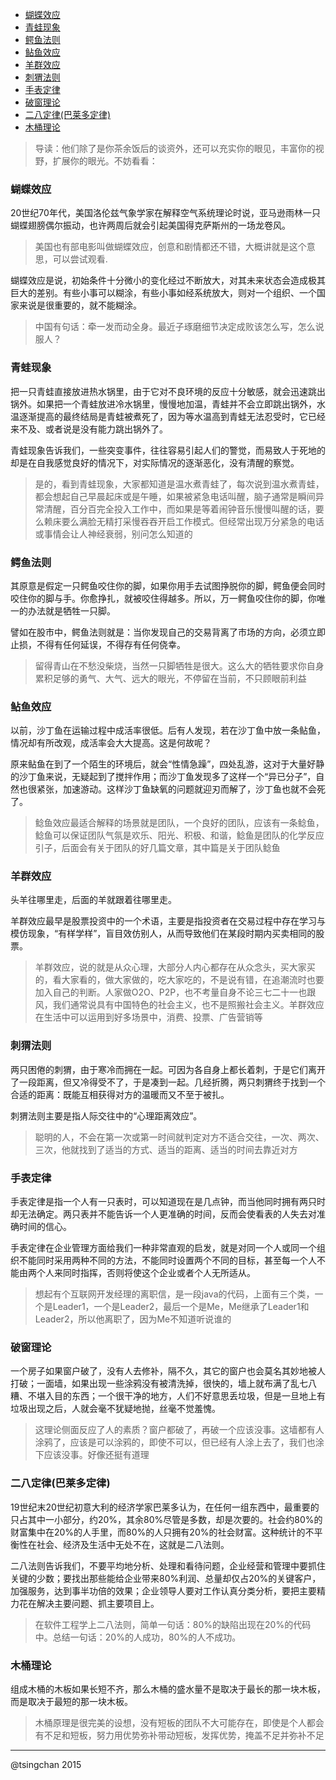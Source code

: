 <!-- TOC -->

- [蝴蝶效应](#蝴蝶效应)
- [青蛙现象](#青蛙现象)
- [鳄鱼法则](#鳄鱼法则)
- [鲇鱼效应](#鲇鱼效应)
- [羊群效应](#羊群效应)
- [刺猬法则](#刺猬法则)
- [手表定律](#手表定律)
- [破窗理论](#破窗理论)
- [二八定律(巴莱多定律)](#二八定律巴莱多定律)
- [木桶理论](#木桶理论)

<!-- /TOC -->

> 导读：他们除了是你茶余饭后的谈资外，还可以充实你的眼见，丰富你的视野，扩展你的眼光。不妨看看：

### 蝴蝶效应

20世纪70年代，美国洛伦兹气象学家在解释空气系统理论时说，亚马逊雨林一只蝴蝶翅膀偶尔振动，也许两周后就会引起美国得克萨斯州的一场龙卷风。

> 美国也有部电影叫做蝴蝶效应，创意和剧情都还不错，大概讲就是这个意思，可以尝试观看.

蝴蝶效应是说，初始条件十分微小的变化经过不断放大，对其未来状态会造成极其巨大的差别。有些小事可以糊涂，有些小事如经系统放大，则对一个组织、一个国家来说是很重要的，就不能糊涂。

> 中国有句话：牵一发而动全身。最近子琢磨细节决定成败该怎么写，怎么说服人？


### 青蛙现象

把一只青蛙直接放进热水锅里，由于它对不良环境的反应十分敏感，就会迅速跳出锅外。如果把一个青蛙放进冷水锅里，慢慢地加温，青蛙并不会立即跳出锅外，水温逐渐提高的最终结局是青蛙被煮死了，因为等水温高到青蛙无法忍受时，它已经来不及、或者说是没有能力跳出锅外了。

青蛙现象告诉我们，一些突变事件，往往容易引起人们的警觉，而易致人于死地的却是在自我感觉良好的情况下，对实际情况的逐渐恶化，没有清醒的察觉。

> 是的，看到青蛙现象，大家都知道是温水煮青蛙了，每次说到温水煮青蛙，都会想起自己早晨起床或是午睡，如果被紧急电话叫醒，脑子通常是瞬间异常清醒，百分百完全投入工作中，而如果是等着闹钟音乐慢慢叫醒的话，要么赖床要么满脸无精打采慢吞吞开启工作模式。但经常出现万分紧急的电话或事情会让人神经衰弱，别问怎么知道的


### 鳄鱼法则

其原意是假定一只鳄鱼咬住你的脚，如果你用手去试图挣脱你的脚，鳄鱼便会同时咬住你的脚与手。你愈挣扎，就被咬住得越多。所以，万一鳄鱼咬住你的脚，你唯一的办法就是牺牲一只脚。

譬如在股市中，鳄鱼法则就是：当你发现自己的交易背离了市场的方向，必须立即止损，不得有任何延误，不得存有任何侥幸。

> 留得青山在不愁没柴烧，当然一只脚牺牲是很大。这么大的牺牲要求你自身累积足够的勇气、大气、远大的眼光，不停留在当前，不只顾眼前利益

### 鲇鱼效应

以前，沙丁鱼在运输过程中成活率很低。后有人发现，若在沙丁鱼中放一条鲇鱼，情况却有所改观，成活率会大大提高。这是何故呢？

原来鲇鱼在到了一个陌生的环境后，就会“性情急躁”，四处乱游，这对于大量好静的沙丁鱼来说，无疑起到了搅拌作用；而沙丁鱼发现多了这样一个“异已分子”，自然也很紧张，加速游动。这样沙丁鱼缺氧的问题就迎刃而解了，沙丁鱼也就不会死了。

> 鲶鱼效应最适合解释的场景就是团队，一个良好的团队，应该有一条鲶鱼，鲶鱼可以保证团队气氛是欢乐、阳光、积极、和谐，鲶鱼是团队的化学反应引子，后面会有关于团队的好几篇文章，其中篇是关于团队鲶鱼

### 羊群效应

头羊往哪里走，后面的羊就跟着往哪里走。

羊群效应最早是股票投资中的一个术语，主要是指投资者在交易过程中存在学习与模仿现象，“有样学样”，盲目效仿别人，从而导致他们在某段时期内买卖相同的股票。

> 羊群效应，说的就是从众心理，大部分人内心都存在从众念头，买大家买的，看大家看的，做大家做的，吃大家吃的，不是说有错，在追潮流时也要加入自己的判断。人家做O2O、P2P，也不考量自身不论三七二十一也跟风，我们通常说具有中国特色的社会主义，也不是照搬社会主义。羊群效应在生活中可以运用到好多场景中，消费、投票、广告营销等

### 刺猬法则

两只困倦的刺猬，由于寒冷而拥在一起。可因为各自身上都长着刺，于是它们离开了一段距离，但又冷得受不了，于是凑到一起。几经折腾，两只刺猬终于找到一个合适的距离：既能互相获得对方的温暖而又不至于被扎。

刺猬法则主要是指人际交往中的“心理距离效应”。

> 聪明的人，不会在第一次或第一时间就判定对方不适合交往，一次、两次、三次，他就找到了适当的方式、适当的距离、适当的时间去靠近对方


### 手表定律

手表定律是指一个人有一只表时，可以知道现在是几点钟，而当他同时拥有两只时却无法确定。两只表并不能告诉一个人更准确的时间，反而会使看表的人失去对准确时间的信心。

手表定律在企业管理方面给我们一种非常直观的启发，就是对同一个人或同一个组织不能同时采用两种不同的方法，不能同时设置两个不同的目标，甚至每一个人不能由两个人来同时指挥，否则将使这个企业或者个人无所适从。

> 想起有个互联网开发经理的离职信，是一段java的代码，上面有三个类，一个是Leader1，一个是Leader2，最后一个是Me，Me继承了Leader1和Leader2，所以他离职了，因为Me不知道听说谁的


### 破窗理论

一个房子如果窗户破了，没有人去修补，隔不久，其它的窗户也会莫名其妙地被人打破；一面墙，如果出现一些涂鸦没有被清洗掉，很快的，墙上就布满了乱七八糟、不堪入目的东西；一个很干净的地方，人们不好意思丢垃圾，但是一旦地上有垃圾出现之后，人就会毫不犹疑地抛，丝毫不觉羞愧。

> 这理论侧面反应了人的素质？窗户都破了，再破一个应该没事。这墙都有人涂鸦了，应该是可以涂鸦的，即使不可以，但已经有人涂上去了，我们也涂下应该没事。好像还挺有道理

### 二八定律(巴莱多定律)

19世纪末20世纪初意大利的经济学家巴莱多认为，在任何一组东西中，最重要的只占其中一小部分，约20%，其余80%尽管是多数，却是次要的。社会约80%的财富集中在20%的人手里，而80%的人只拥有20%的社会财富。这种统计的不平衡性在社会、经济及生活中无处不在，这就是二八法则。

二八法则告诉我们，不要平均地分析、处理和看待问题，企业经营和管理中要抓住关键的少数；要找出那些能给企业带来80%利润、总量却仅占20%的关键客户，加强服务，达到事半功倍的效果；企业领导人要对工作认真分类分析，要把主要精力花在解决主要问题、抓主要项目上。

> 在软件工程学上二八法则，简单一句话：80%的缺陷出现在20%的代码中。总结一句话：20%的人成功，80%的人不成功。


### 木桶理论

组成木桶的木板如果长短不齐，那么木桶的盛水量不是取决于最长的那一块木板，而是取决于最短的那一块木板。

> 木桶原理是很完美的设想，没有短板的团队不大可能存在，即使是个人都会有不足和短板，努力用优势弥补带动短板，发挥优势，掩盖不足并弥补不足 


----
@tsingchan 2015